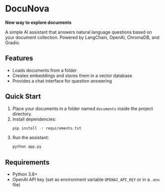 # DocuNova

**New way to explore documents**

A simple AI assistant that answers natural language questions based on your document collection. Powered by LangChain, OpenAI, ChromaDB, and Gradio.

## Features
- Loads documents from a folder
- Creates embeddings and stores them in a vector database
- Provides a chat interface for question answering

## Quick Start
1. Place your documents in a folder named `documents` inside the project directory.
2. Install dependencies:
   ```sh
   pip install -r requirements.txt
   ```
3. Run the assistant:
   ```sh
   python app.py
   ```

## Requirements
- Python 3.8+
- OpenAI API key (set as environment variable `OPENAI_API_KEY` or in a `.env` file)
